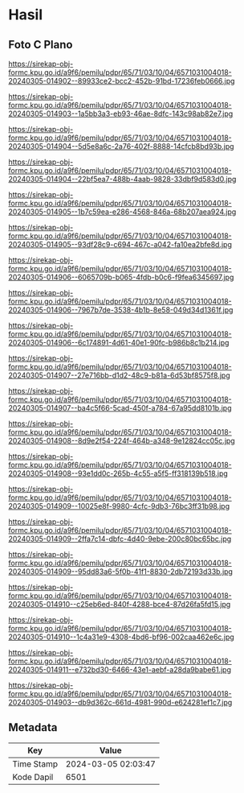 # Hasil

## Foto C Plano

https://sirekap-obj-formc.kpu.go.id/a9f6/pemilu/pdpr/65/71/03/10/04/6571031004018-20240305-014902--89933ce2-bcc2-452b-91bd-17236feb0666.jpg

https://sirekap-obj-formc.kpu.go.id/a9f6/pemilu/pdpr/65/71/03/10/04/6571031004018-20240305-014903--1a5bb3a3-eb93-46ae-8dfc-143c98ab82e7.jpg

https://sirekap-obj-formc.kpu.go.id/a9f6/pemilu/pdpr/65/71/03/10/04/6571031004018-20240305-014904--5d5e8a6c-2a76-402f-8888-14cfcb8bd93b.jpg

https://sirekap-obj-formc.kpu.go.id/a9f6/pemilu/pdpr/65/71/03/10/04/6571031004018-20240305-014904--22bf5ea7-488b-4aab-9828-33dbf9d583d0.jpg

https://sirekap-obj-formc.kpu.go.id/a9f6/pemilu/pdpr/65/71/03/10/04/6571031004018-20240305-014905--1b7c59ea-e286-4568-846a-68b207aea924.jpg

https://sirekap-obj-formc.kpu.go.id/a9f6/pemilu/pdpr/65/71/03/10/04/6571031004018-20240305-014905--93df28c9-c694-467c-a042-fa10ea2bfe8d.jpg

https://sirekap-obj-formc.kpu.go.id/a9f6/pemilu/pdpr/65/71/03/10/04/6571031004018-20240305-014906--6065709b-b065-4fdb-b0c6-f9fea6345697.jpg

https://sirekap-obj-formc.kpu.go.id/a9f6/pemilu/pdpr/65/71/03/10/04/6571031004018-20240305-014906--7967b7de-3538-4b1b-8e58-049d34d1361f.jpg

https://sirekap-obj-formc.kpu.go.id/a9f6/pemilu/pdpr/65/71/03/10/04/6571031004018-20240305-014906--6c174891-4d61-40e1-90fc-b986b8c1b214.jpg

https://sirekap-obj-formc.kpu.go.id/a9f6/pemilu/pdpr/65/71/03/10/04/6571031004018-20240305-014907--27e716bb-d1d2-48c9-b81a-6d53bf8575f8.jpg

https://sirekap-obj-formc.kpu.go.id/a9f6/pemilu/pdpr/65/71/03/10/04/6571031004018-20240305-014907--ba4c5f66-5cad-450f-a784-67a95dd8101b.jpg

https://sirekap-obj-formc.kpu.go.id/a9f6/pemilu/pdpr/65/71/03/10/04/6571031004018-20240305-014908--8d9e2f54-224f-464b-a348-9e12824cc05c.jpg

https://sirekap-obj-formc.kpu.go.id/a9f6/pemilu/pdpr/65/71/03/10/04/6571031004018-20240305-014908--93e1dd0c-265b-4c55-a5f5-ff318139b518.jpg

https://sirekap-obj-formc.kpu.go.id/a9f6/pemilu/pdpr/65/71/03/10/04/6571031004018-20240305-014909--10025e8f-9980-4cfc-9db3-76bc3ff31b98.jpg

https://sirekap-obj-formc.kpu.go.id/a9f6/pemilu/pdpr/65/71/03/10/04/6571031004018-20240305-014909--2ffa7c14-dbfc-4d40-9ebe-200c80bc65bc.jpg

https://sirekap-obj-formc.kpu.go.id/a9f6/pemilu/pdpr/65/71/03/10/04/6571031004018-20240305-014909--95dd83a6-5f0b-41f1-8830-2db72193d33b.jpg

https://sirekap-obj-formc.kpu.go.id/a9f6/pemilu/pdpr/65/71/03/10/04/6571031004018-20240305-014910--c25eb6ed-840f-4288-bce4-87d26fa5fd15.jpg

https://sirekap-obj-formc.kpu.go.id/a9f6/pemilu/pdpr/65/71/03/10/04/6571031004018-20240305-014910--1c4a31e9-4308-4bd6-bf96-002caa462e6c.jpg

https://sirekap-obj-formc.kpu.go.id/a9f6/pemilu/pdpr/65/71/03/10/04/6571031004018-20240305-014911--e732bd30-6466-43e1-aebf-a28da9babe61.jpg

https://sirekap-obj-formc.kpu.go.id/a9f6/pemilu/pdpr/65/71/03/10/04/6571031004018-20240305-014903--db9d362c-661d-4981-990d-e624281ef1c7.jpg


## Metadata

| Key        | Value               |
| ---------- | ------------------- |
| Time Stamp | 2024-03-05 02:03:47 |
| Kode Dapil | 6501                |



